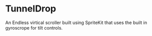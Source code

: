 # TunnelDrop
An Endless virtical scroller built using SpriteKit that uses the built in gyroscrope for tilt controls.
